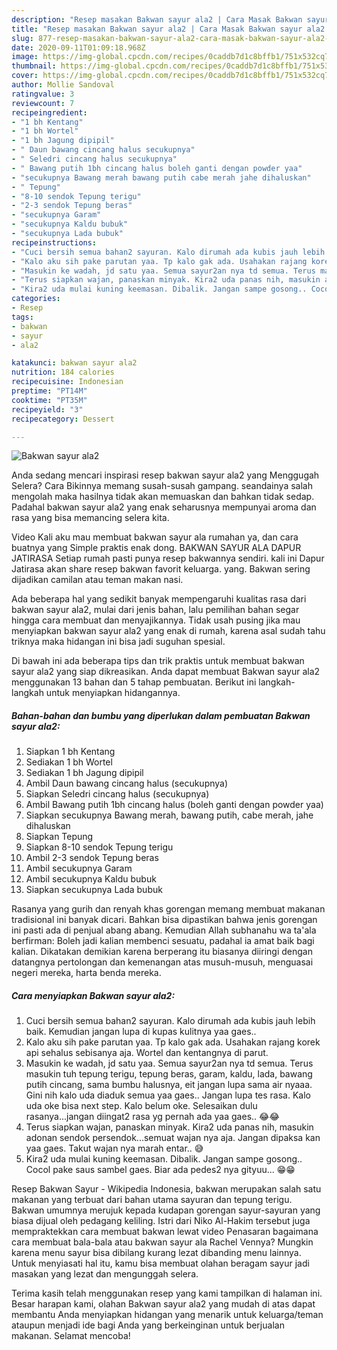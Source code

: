 ```yaml
---
description: "Resep masakan Bakwan sayur ala2 | Cara Masak Bakwan sayur ala2 Yang Sedap"
title: "Resep masakan Bakwan sayur ala2 | Cara Masak Bakwan sayur ala2 Yang Sedap"
slug: 877-resep-masakan-bakwan-sayur-ala2-cara-masak-bakwan-sayur-ala2-yang-sedap
date: 2020-09-11T01:09:18.968Z
image: https://img-global.cpcdn.com/recipes/0caddb7d1c8bffb1/751x532cq70/bakwan-sayur-ala2-foto-resep-utama.jpg
thumbnail: https://img-global.cpcdn.com/recipes/0caddb7d1c8bffb1/751x532cq70/bakwan-sayur-ala2-foto-resep-utama.jpg
cover: https://img-global.cpcdn.com/recipes/0caddb7d1c8bffb1/751x532cq70/bakwan-sayur-ala2-foto-resep-utama.jpg
author: Mollie Sandoval
ratingvalue: 3
reviewcount: 7
recipeingredient:
- "1 bh Kentang"
- "1 bh Wortel"
- "1 bh Jagung dipipil"
- " Daun bawang cincang halus secukupnya"
- " Seledri cincang halus secukupnya"
- " Bawang putih 1bh cincang halus boleh ganti dengan powder yaa"
- "secukupnya Bawang merah bawang putih cabe merah jahe dihaluskan"
- " Tepung"
- "8-10 sendok Tepung terigu"
- "2-3 sendok Tepung beras"
- "secukupnya Garam"
- "secukupnya Kaldu bubuk"
- "secukupnya Lada bubuk"
recipeinstructions:
- "Cuci bersih semua bahan2 sayuran. Kalo dirumah ada kubis jauh lebih baik. Kemudian jangan lupa di kupas kulitnya yaa gaes.."
- "Kalo aku sih pake parutan yaa. Tp kalo gak ada. Usahakan rajang korek api sehalus sebisanya aja. Wortel dan kentangnya di parut."
- "Masukin ke wadah, jd satu yaa. Semua sayur2an nya td semua. Terus masukin tuh tepung terigu, tepung beras, garam, kaldu, lada, bawang putih cincang, sama bumbu halusnya, eit jangan lupa sama air nyaaa. Gini nih kalo uda diaduk semua yaa gaes.. Jangan lupa tes rasa. Kalo uda oke bisa next step. Kalo belum oke. Selesaikan dulu rasanya...jangan diingat2 rasa yg pernah ada yaa gaes.. 😂😂"
- "Terus siapkan wajan, panaskan minyak. Kira2 uda panas nih, masukin adonan sendok persendok...semuat wajan nya aja. Jangan dipaksa kan yaa gaes. Takut wajan nya marah entar.. 😅"
- "Kira2 uda mulai kuning keemasan. Dibalik. Jangan sampe gosong.. Cocol pake saus sambel gaes. Biar ada pedes2 nya gityuu... 😁😁"
categories:
- Resep
tags:
- bakwan
- sayur
- ala2

katakunci: bakwan sayur ala2 
nutrition: 184 calories
recipecuisine: Indonesian
preptime: "PT14M"
cooktime: "PT35M"
recipeyield: "3"
recipecategory: Dessert

---
```



![Bakwan sayur ala2](https://img-global.cpcdn.com/recipes/0caddb7d1c8bffb1/751x532cq70/bakwan-sayur-ala2-foto-resep-utama.jpg)

Anda sedang mencari inspirasi resep bakwan sayur ala2 yang Menggugah Selera? Cara Bikinnya memang susah-susah gampang. seandainya salah mengolah maka hasilnya tidak akan memuaskan dan bahkan tidak sedap. Padahal bakwan sayur ala2 yang enak seharusnya mempunyai aroma dan rasa yang bisa memancing selera kita.

Video Kali aku mau membuat bakwan sayur ala rumahan ya, dan cara buatnya yang Simple praktis enak dong. BAKWAN SAYUR ALA DAPUR JATIRASA Setiap rumah pasti punya resep bakwannya sendiri. kali ini Dapur Jatirasa akan share resep bakwan favorit keluarga. yang. Bakwan sering dijadikan camilan atau teman makan nasi.

Ada beberapa hal yang sedikit banyak mempengaruhi kualitas rasa dari bakwan sayur ala2, mulai dari jenis bahan, lalu pemilihan bahan segar hingga cara membuat dan menyajikannya. Tidak usah pusing jika mau menyiapkan bakwan sayur ala2 yang enak di rumah, karena asal sudah tahu triknya maka hidangan ini bisa jadi suguhan spesial.


Di bawah ini ada beberapa tips dan trik praktis untuk membuat bakwan sayur ala2 yang siap dikreasikan. Anda dapat membuat Bakwan sayur ala2 menggunakan 13 bahan dan 5 tahap pembuatan. Berikut ini langkah-langkah untuk menyiapkan hidangannya.

<!--inarticleads1-->

##### Bahan-bahan dan bumbu yang diperlukan dalam pembuatan Bakwan sayur ala2:

1. Siapkan 1 bh Kentang
1. Sediakan 1 bh Wortel
1. Sediakan 1 bh Jagung dipipil
1. Ambil  Daun bawang cincang halus (secukupnya)
1. Siapkan  Seledri cincang halus (secukupnya)
1. Ambil  Bawang putih 1bh cincang halus (boleh ganti dengan powder yaa)
1. Siapkan secukupnya Bawang merah, bawang putih, cabe merah, jahe dihaluskan
1. Siapkan  Tepung
1. Siapkan 8-10 sendok Tepung terigu
1. Ambil 2-3 sendok Tepung beras
1. Ambil secukupnya Garam
1. Ambil secukupnya Kaldu bubuk
1. Siapkan secukupnya Lada bubuk


Rasanya yang gurih dan renyah khas gorengan memang membuat makanan tradisional ini banyak dicari. Bahkan bisa dipastikan bahwa jenis gorengan ini pasti ada di penjual abang abang. Kemudian Allah subhanahu wa ta&#39;ala berfirman: Boleh jadi kalian membenci sesuatu, padahal ia amat baik bagi kalian. Dikatakan demikian karena berperang itu biasanya diiringi dengan datangnya pertolongan dan kemenangan atas musuh-musuh, menguasai negeri mereka, harta benda mereka. 

<!--inarticleads2-->

##### Cara menyiapkan Bakwan sayur ala2:

1. Cuci bersih semua bahan2 sayuran. Kalo dirumah ada kubis jauh lebih baik. Kemudian jangan lupa di kupas kulitnya yaa gaes..
1. Kalo aku sih pake parutan yaa. Tp kalo gak ada. Usahakan rajang korek api sehalus sebisanya aja. Wortel dan kentangnya di parut.
1. Masukin ke wadah, jd satu yaa. Semua sayur2an nya td semua. Terus masukin tuh tepung terigu, tepung beras, garam, kaldu, lada, bawang putih cincang, sama bumbu halusnya, eit jangan lupa sama air nyaaa. Gini nih kalo uda diaduk semua yaa gaes.. Jangan lupa tes rasa. Kalo uda oke bisa next step. Kalo belum oke. Selesaikan dulu rasanya...jangan diingat2 rasa yg pernah ada yaa gaes.. 😂😂
1. Terus siapkan wajan, panaskan minyak. Kira2 uda panas nih, masukin adonan sendok persendok...semuat wajan nya aja. Jangan dipaksa kan yaa gaes. Takut wajan nya marah entar.. 😅
1. Kira2 uda mulai kuning keemasan. Dibalik. Jangan sampe gosong.. Cocol pake saus sambel gaes. Biar ada pedes2 nya gityuu... 😁😁


Resep Bakwan Sayur - Wikipedia Indonesia, bakwan merupakan salah satu makanan yang terbuat dari bahan utama sayuran dan tepung terigu. Bakwan umumnya merujuk kepada kudapan gorengan sayur-sayuran yang biasa dijual oleh pedagang keliling. Istri dari Niko Al-Hakim tersebut juga mempraktekkan cara membuat bakwan lewat video Penasaran bagaimana cara membuat bala-bala atau bakwan sayur ala Rachel Vennya? Mungkin karena menu sayur bisa dibilang kurang lezat dibanding menu lainnya. Untuk menyiasati hal itu, kamu bisa membuat olahan beragam sayur jadi masakan yang lezat dan mengunggah selera. 

Terima kasih telah menggunakan resep yang kami tampilkan di halaman ini. Besar harapan kami, olahan Bakwan sayur ala2 yang mudah di atas dapat membantu Anda menyiapkan hidangan yang menarik untuk keluarga/teman ataupun menjadi ide bagi Anda yang berkeinginan untuk berjualan makanan. Selamat mencoba!
